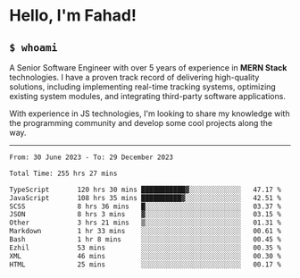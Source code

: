 <h1>Hello, I'm Fahad!</h1>

<h2><code>$ whoami</code></h2>

A Senior Software Engineer with over 5 years of experience in **MERN Stack** technologies. I have a proven track record of delivering high-quality solutions, including implementing real-time tracking systems, optimizing existing system modules, and integrating third-party software applications.

With experience in JS technologies, I'm looking to share my knowledge with the programming community and develop some cool projects along the way.

---

<!--START_SECTION:waka-->

```txt
From: 30 June 2023 - To: 29 December 2023

Total Time: 255 hrs 27 mins

TypeScript       120 hrs 30 mins ███████████▓░░░░░░░░░░░░░   47.17 %
JavaScript       108 hrs 35 mins ██████████▓░░░░░░░░░░░░░░   42.51 %
SCSS             8 hrs 36 mins   █░░░░░░░░░░░░░░░░░░░░░░░░   03.37 %
JSON             8 hrs 3 mins    ▓░░░░░░░░░░░░░░░░░░░░░░░░   03.15 %
Other            3 hrs 21 mins   ▒░░░░░░░░░░░░░░░░░░░░░░░░   01.31 %
Markdown         1 hr 33 mins    ░░░░░░░░░░░░░░░░░░░░░░░░░   00.61 %
Bash             1 hr 8 mins     ░░░░░░░░░░░░░░░░░░░░░░░░░   00.45 %
Ezhil            53 mins         ░░░░░░░░░░░░░░░░░░░░░░░░░   00.35 %
XML              46 mins         ░░░░░░░░░░░░░░░░░░░░░░░░░   00.30 %
HTML             25 mins         ░░░░░░░░░░░░░░░░░░░░░░░░░   00.17 %
```

<!--END_SECTION:waka-->

<!--
**heyFahad/heyFahad** is a ✨ _special_ ✨ repository because its `README.md` (this file) appears on your GitHub profile.

Here are some ideas to get you started:

- 🔭 I’m currently working on ...
- 🌱 I’m currently learning ...
- 👯 I’m looking to collaborate on ...
- 🤔 I’m looking for help with ...
- 💬 Ask me about ...
- 📫 How to reach me: ...
- 😄 Pronouns: ...
- ⚡ Fun fact: ...
-->
